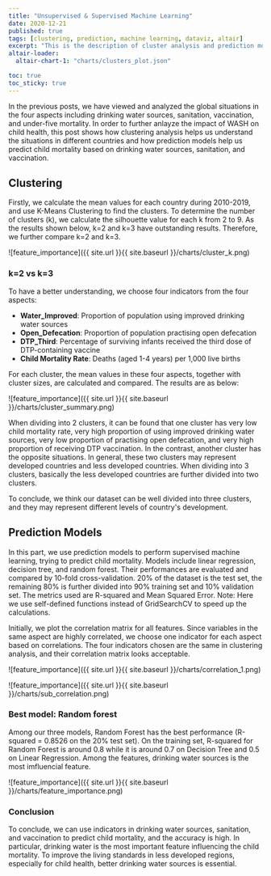 ```yaml
---
title: "Unsupervised & Supervised Machine Learning"
date: 2020-12-21
published: true
tags: [clustering, prediction, machine learning, dataviz, altair]
excerpt: "This is the description of cluster analysis and prediction models."
altair-loader:
  altair-chart-1: "charts/clusters_plot.json"

toc: true
toc_sticky: true
---
```


In the previous posts, we have viewed and analyzed the global situations in the four aspects including drinking water sources, sanitation, vaccination, and under-five mortality. In order to further anlayze the impact of WASH on child health, this post shows how clustering analysis helps us understand the situations in different countries and how prediction models help us predict child mortality based on drinking water sources, sanitation, and vaccination.

## Clustering

Firstly, we calculate the mean values for each country during 2010-2019, and use K-Means Clustering to find the clusters. To determine the number of clusters (k), we calculate the silhouette value for each k from 2 to 9. As the results shown below, k=2 and k=3 have outstanding results. Therefore, we further compare k=2 and k=3.

![feature_importance]({{ site.url }}{{ site.baseurl }}/charts/cluster_k.png)

### k=2 vs k=3
To have a better understanding, we choose four indicators from the four aspects: 
* **Water_Improved**: Proportion of population using improved drinking water sources
* **Open_Defecation**: Proportion of population practising open defecation
* **DTP_Third**: Percentage of surviving infants received the third dose of DTP-containing vaccine
* **Child Mortality Rate**: Deaths (aged 1-4 years) per 1,000 live births

For each cluster, the mean values in these four aspects, together with cluster sizes, are calculated and compared. The results are as below:

![feature_importance]({{ site.url }}{{ site.baseurl }}/charts/cluster_summary.png)

When dividing into 2 clusters, it can be found that one cluster has very low child mortality rate, very high proportion of using improved drinking water sources, very low proportion of practising open defecation, and very high proportion of receiving DTP vaccination. In the contrast, another cluster has the opposite situations. In general, these two clusters may represent developed countries and less developed countries. When dividing into 3 clusters, basically the less developed countries are further divided into two clusters.

<div id="altair-chart-1"></div>

To conclude, we think our dataset can be well divided into three clusters, and they may represent different levels of country's development.

## Prediction Models
In this part, we use prediction models to perform supervised machine learning, trying to predict child mortality. Models include linear regression, decision tree, and random forest. Their performances are evaluated and compared by 10-fold cross-validation. 20% of the dataset is the test set, the remaining 80% is further divided into 90% training set and 10% validation set. The metrics used are R-squared and Mean Squared Error. Note: Here we use self-defined functions instead of GridSearchCV to speed up the calculations.

Initially, we plot the correlation matrix for all features. Since variables in the same aspect are highly correlated, we choose one indicator for each aspect based on correlations. The four indicators chosen are the same in clustering analysis, and their correlation matrix looks acceptable.

![feature_importance]({{ site.url }}{{ site.baseurl }}/charts/correlation_1.png)

![feature_importance]({{ site.url }}{{ site.baseurl }}/charts/sub_correlation.png)

### Best model: Random forest
Among our three models, Random Forest has the best performance (R-squared = 0.8526 on the 20% test set). On the training set, R-squared for Random Forest is around 0.8 while it is around 0.7 on Decision Tree and 0.5 on Linear Regression. Among the features, drinking water sources is the most imfluencial feature.

![feature_importance]({{ site.url }}{{ site.baseurl }}/charts/feature_importance.png)

### Conclusion
To conclude, we can use indicators in drinking water sources, sanitation, and vaccination to predict child mortality, and the accuracy is high. In particular, drinking water is the most important feature influencing the child mortality. To improve the living standards in less developed regions, especially for child health, better drinking water sources is essential.


